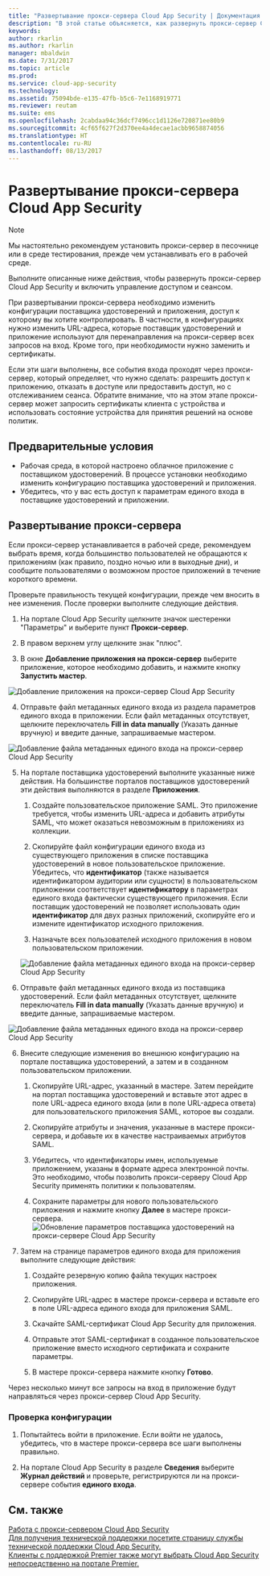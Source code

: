 ```yaml
---
title: "Развертывание прокси-сервера Cloud App Security | Документация Майкрософт"
description: "В этой статье объясняется, как развернуть прокси-сервер Cloud App Security."
keywords: 
author: rkarlin
ms.author: rkarlin
manager: mbaldwin
ms.date: 7/31/2017
ms.topic: article
ms.prod: 
ms.service: cloud-app-security
ms.technology: 
ms.assetid: 75094bde-e135-47fb-b5c6-7e1168919771
ms.reviewer: reutam
ms.suite: ems
ms.openlocfilehash: 2cabdaa94c36dcf7496cc1d1126e720871ee80b9
ms.sourcegitcommit: 4cf65f627f2d370ee4a4decae1acbb9658874056
ms.translationtype: HT
ms.contentlocale: ru-RU
ms.lasthandoff: 08/13/2017
---
```

# <a name="deploying-the-cloud-app-security-proxy"></a>Развертывание прокси-сервера Cloud App Security

> [!NOTE]
> Мы настоятельно рекомендуем установить прокси-сервер в песочнице или в среде тестирования, прежде чем устанавливать его в рабочей среде.

Выполните описанные ниже действия, чтобы развернуть прокси-сервер Cloud App Security и включить управление доступом и сеансом.

При развертывании прокси-сервера необходимо изменить конфигурации поставщика удостоверений и приложения, доступ к которому вы хотите контролировать. В частности, в конфигурациях нужно изменить URL-адреса, которые поставщик удостоверений и приложение используют для перенаправления на прокси-сервер всех запросов на вход. Кроме того, при необходимости нужно заменить и сертификаты.

Если эти шаги выполнены, все события входа проходят через прокси-сервер, который определяет, что нужно сделать: разрешить доступ к приложению, отказать в доступе или предоставить доступ, но с отслеживанием сеанса. Обратите внимание, что на этом этапе прокси-сервер может запросить сертификаты клиента с устройства и использовать состояние устройства для принятия решений на основе политик.

## <a name="prerequisites"></a>Предварительные условия

-   Рабочая среда, в которой настроено облачное приложение с поставщиком удостоверений. В процессе установки необходимо изменить конфигурацию поставщика удостоверений и приложения.
- Убедитесь, что у вас есть доступ к параметрам единого входа в поставщике удостоверений и приложении.

## <a name="deploy-the-proxy"></a>Развертывание прокси-сервера

Если прокси-сервер устанавливается в рабочей среде, рекомендуем выбрать время, когда большинство пользователей не обращаются к приложениям (как правило, поздно ночью или в выходные дни), и сообщите пользователями о возможном простое приложений в течение короткого времени.

Проверьте правильность текущей конфигурации, прежде чем вносить в нее изменения. После проверки выполните следующие действия.

1.  На портале Cloud App Security щелкните значок шестеренки "Параметры" и выберите пункт **Прокси-сервер**.

2. В правом верхнем углу щелкните знак "плюс".

3. В окне **Добавление приложения на прокси-сервер** выберите приложение, которое необходимо добавить, и нажмите кнопку **Запустить мастер**. 

 ![Добавление приложения на прокси-сервер Cloud App Security](./media/proxy-add-app.png)

4. Отправьте файл метаданных единого входа из раздела параметров единого входа в приложении. Если файл метаданных отсутствует, щелкните переключатель **Fill in data manually** (Указать данные вручную) и введите данные, запрашиваемые мастером. 

 ![Добавление файла метаданных единого входа на прокси-сервер Cloud App Security](./media/proxy-w-add-app.png)


5. На портале поставщика удостоверений выполните указанные ниже действия. На большинстве порталов поставщиков удостоверений эти действия выполняются в разделе **Приложения**.

    1. Создайте пользовательское приложение SAML. Это приложение требуется, чтобы изменить URL-адреса и добавить атрибуты SAML, что может оказаться невозможным в приложениях из коллекции.
    
    2. Скопируйте файл конфигурации единого входа из существующего приложения в списке поставщика удостоверений в новое пользовательское приложение. Убедитесь, что **идентификатор** (также называется идентификатором аудитории или сущности) в пользовательском приложении соответствует **идентификатору** в параметрах единого входа фактически существующего приложения. Если поставщик удостоверений не позволяет использовать один **идентификатор** для двух разных приложений, скопируйте его и измените идентификатор исходного приложения.
    
    3. Назначьте всех пользователей исходного приложения в новом пользовательском приложении.
    
    ![Добавление файла метаданных единого входа на прокси-сервер Cloud App Security](./media/proxy-w-add-external-config.png)

5. Отправьте файл метаданных единого входа из поставщика удостоверений. Если файл метаданных отсутствует, щелкните переключатель **Fill in data manually** (Указать данные вручную) и введите данные, запрашиваемые мастером.  

 ![Добавление файла метаданных единого входа на прокси-сервер Cloud App Security](./media/proxy-w-identity-provider.png)

6. Внесите следующие изменения во внешнюю конфигурацию на портале поставщика удостоверений, а затем и в созданном пользовательском приложении.

    1. Скопируйте URL-адрес, указанный в мастере. Затем перейдите на портал поставщика удостоверений и вставьте этот адрес в поле URL-адреса единого входа (или в поле URL-адреса ответа) для пользовательского приложения SAML, которое вы создали.
    
    2. Скопируйте атрибуты и значения, указанные в мастере прокси-сервера, и добавьте их в качестве настраиваемых атрибутов SAML.
    
    3. Убедитесь, что идентификаторы имен, используемые приложением, указаны в формате адреса электронной почты. Это необходимо, чтобы позволить прокси-серверу Cloud App Security применять политики к пользователям.
    
    4. Сохраните параметры для нового пользовательского приложения и нажмите кнопку **Далее** в мастере прокси-сервера.
 ![Обновление параметров поставщика удостоверений на прокси-сервере Cloud App Security](./media/proxy-w-ip-external2.png)

4.  Затем на странице параметров единого входа для приложения выполните следующие действия:
    1. Создайте резервную копию файла текущих настроек приложения.
    
    2. Скопируйте URL-адрес в мастере прокси-сервера и вставьте его в поле URL-адреса единого входа для приложения SAML.
    
    3. Скачайте SAML-сертификат Cloud App Security для приложения.
    
    4. Отправьте этот SAML-сертификат в созданное пользовательское приложение вместо исходного сертификата и сохраните параметры.
   
    5. В мастере прокси-сервера нажмите кнопку **Готово**.


Через несколько минут все запросы на вход в приложение будут направляться через прокси-сервер Cloud App Security. 



### <a name="test-the-configuration"></a>Проверка конфигурации

1.  Попытайтесь войти в приложение. Если войти не удалось, убедитесь, что в мастере прокси-сервера все шаги выполнены правильно. 

2.  На портале Cloud App Security в разделе **Сведения** выберите **Журнал действий** и проверьте, регистрируются ли на прокси-сервере события **единого входа**.



## <a name="see-also"></a>См. также  
[Работа с прокси-сервером Cloud App Security](proxy-intro.md)   
[Для получения технической поддержки посетите страницу службы технической поддержки Cloud App Security.](http://support.microsoft.com/oas/default.aspx?prid=16031)   
[Клиенты с поддержкой Premier также могут выбрать Cloud App Security непосредственно на портале Premier.](https://premier.microsoft.com/)  
  